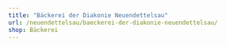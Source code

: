 ```yaml
---
title: "Bäckerei der Diakonie Neuendettelsau"
url: /neuendettelsau/baeckerei-der-diakonie-neuendettelsau/
shop: Bäckerei
---
```

